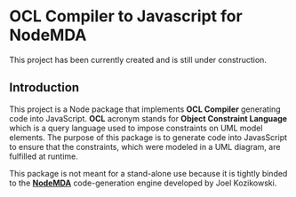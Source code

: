 # OCL Compiler to Javascript for NodeMDA

This project has been currently created and is still under construction.

## Introduction
This project is a Node package that implements **OCL Compiler** generating code into JavaScript. **OCL** acronym 
stands for **Object Constraint Language** which is a query language used to impose constraints on UML model
elements. The purpose of this package is to generate code into JavasScript to ensure that the constraints, which were modeled in a UML diagram, are fulfilled at runtime.

This package is not meant for a stand-alone use because it is tightly binded to the 
[**NodeMDA**](https://www.npmjs.com/package/nodemda) code-generation engine developed by Joel Kozikowski.

